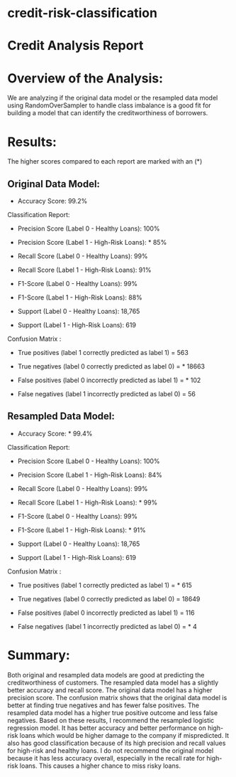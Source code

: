 # credit-risk-classification

# Credit Analysis Report

# Overview of the Analysis:
We are analyzing if the original data model or the resampled data model using RandomOverSampler to handle class imbalance is a good fit for building a model that can identify the creditworthiness of borrowers.

# Results:
The higher scores compared to each report are marked with an (*)

## Original Data Model:

- Accuracy Score: 99.2%

Classification Report:

- Precision Score (Label 0 - Healthy Loans): 100%

- Precision Score (Label 1 - High-Risk Loans): * 85%

- Recall Score (Label 0 - Healthy Loans): 99%

- Recall Score (Label 1 - High-Risk Loans): 91%

- F1-Score (Label 0 - Healthy Loans): 99%

- F1-Score (Label 1 - High-Risk Loans): 88%

- Support (Label 0 - Healthy Loans): 18,765

- Support (Label 1 - High-Risk Loans): 619

Confusion Matrix :

- True positives (label 1 correctly predicted as label 1) = 563

- True negatives (label 0 correctly predicted as label 0) = * 18663

- False positives (label 0 incorrectly predicted as label 1) = * 102

- False negatives (label 1 incorrectly predicted as label 0) = 56

## Resampled Data Model:

- Accuracy Score: * 99.4%

Classification Report:

- Precision Score (Label 0 - Healthy Loans): 100%

- Precision Score (Label 1 - High-Risk Loans): 84%

- Recall Score (Label 0 - Healthy Loans): 99%

- Recall Score (Label 1 - High-Risk Loans): * 99%

- F1-Score (Label 0 - Healthy Loans): 99%

- F1-Score (Label 1 - High-Risk Loans): * 91%

- Support (Label 0 - Healthy Loans): 18,765

- Support (Label 1 - High-Risk Loans): 619

Confusion Matrix :

- True positives (label 1 correctly predicted as label 1) = * 615

- True negatives (label 0 correctly predicted as label 0) = 18649

- False positives (label 0 incorrectly predicted as label 1) = 116

- False negatives (label 1 incorrectly predicted as label 0) = * 4

# Summary:

Both original and resampled data models are good at predicting the creditworthiness of customers. The resampled data model has a slightly better accuracy and recall score. The original data model has a higher precision score. The confusion matrix shows that the original data model is better at finding true negatives and has fewer false positives. The resampled data model has a higher true positive outcome and less false negatives. Based on these results, I recommend the resampled logistic regression model. It has better accuracy and better performance on high-risk loans which would be higher damage to the company if mispredicted. It also has good classification because of its high precision and recall values for high-risk and healthy loans. I do not recommend the original model because it has less accuracy overall, especially in the recall rate for high-risk loans. This causes a higher chance to miss risky loans. 
